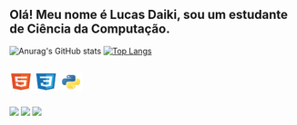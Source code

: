 ## Olá! Meu nome é Lucas Daiki, sou um estudante de Ciência da Computação.

![Anurag's GitHub stats](https://github-readme-stats.vercel.app/api?username=HoriDaiki&show_icons=true&theme=radical)
[![Top Langs](https://github-readme-stats.vercel.app/api/top-langs/?username=HoriDaiki&layout=compact)](https://github.com/anuraghazra/github-readme-stats)

<div style="display: inline_block"><br>
  <img align="center" alt="Daiki-HTML" height="30" width="40" src="https://raw.githubusercontent.com/devicons/devicon/master/icons/html5/html5-original.svg">
  <img align="center" alt="Daiki-CSS" height="30" width="40" src="https://raw.githubusercontent.com/devicons/devicon/master/icons/css3/css3-original.svg">
  <img align="center" alt="Daiki-Python" height="30" width="40" src="https://raw.githubusercontent.com/devicons/devicon/master/icons/python/python-original.svg">
</div>
  
  ##
 
<div> 
  <a href="https://www.instagram.com/__daiiki/profilecard/?igsh=MW9xZ25wdWU2MjA4Zw==" target="_blank"><img src="https://img.shields.io/badge/-Instagram-%23E4405F?style=for-the-badge&logo=instagram&logoColor=white" target="_blank"></a>
  <a href = "mailto:horidaiki2005@gmail.com"><img src="https://img.shields.io/badge/-Gmail-%23333?style=for-the-badge&logo=gmail&logoColor=white" target="_blank"></a>
  <a href="https://www.linkedin.com/in/lucashori/" target="_blank"><img src="https://img.shields.io/badge/-LinkedIn-%230077B5?style=for-the-badge&logo=linkedin&logoColor=white" target="_blank"></a> 
  
</div>

